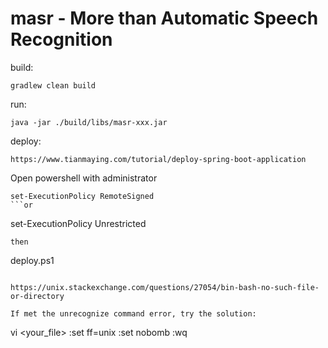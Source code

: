 masr - More than Automatic Speech Recognition
===============================================

build:
```
gradlew clean build
```

run:
```
java -jar ./build/libs/masr-xxx.jar
```

deploy:
```
https://www.tianmaying.com/tutorial/deploy-spring-boot-application
```

Open powershell with administrator 
```
set-ExecutionPolicy RemoteSigned
```or 
```
set-ExecutionPolicy Unrestricted 
```
then
```
deploy.ps1
```

https://unix.stackexchange.com/questions/27054/bin-bash-no-such-file-or-directory

If met the unrecognize command error, try the solution:
```
vi <your_file>
:set ff=unix
:set nobomb
:wq
```